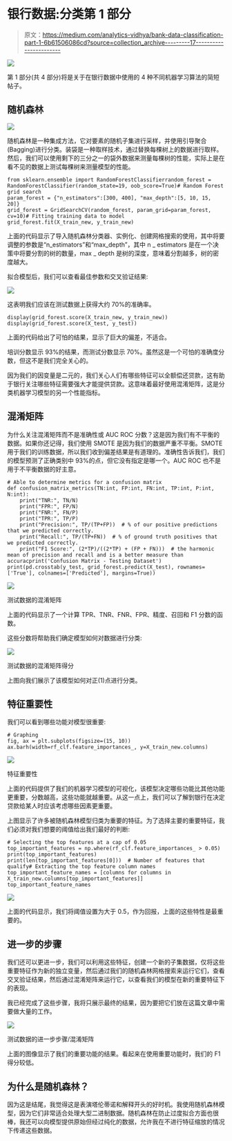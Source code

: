 # 银行数据:分类第 1 部分

> 原文：<https://medium.com/analytics-vidhya/bank-data-classification-part-1-6b61506086cd?source=collection_archive---------17----------------------->

![](img/e46059d0fb63e4441af90a12ea77de06.png)

第 1 部分(共 4 部分)将是关于在银行数据中使用的 4 种不同机器学习算法的简短帖子。

## 随机森林

![](img/967633e86aaa08e59de2436f17ac00a6.png)

随机森林是一种集成方法，它对要素的随机子集进行采样，并使用引导聚合(Bagging)进行分类。装袋是一种取样技术，通过替换每棵树上的数据进行取样。然后，我们可以使用剩下的三分之一的袋外数据来测量每棵树的性能，实际上是在看不见的数据上测试每棵树来测量模型的性能。

```
from sklearn.ensemble import RandomForestClassifierrandom_forest = RandomForestClassifier(random_state=19, oob_score=True)# Random Forest grid search
param_forest = {"n_estimators":[300, 400], "max_depth":[5, 10, 15, 20]}
grid_forest = GridSearchCV(random_forest, param_grid=param_forest, cv=10)# Fitting training data to model
grid_forest.fit(X_train_new, y_train_new)
```

上面的代码显示了导入随机森林分类器、实例化、创建网格搜索的使用，其中将要调整的参数是“n_estimators”和“max_depth”，其中 n _ estimators 是在一个决策中将要分割的树的数量，max _ depth 是树的深度，意味着分割越多，树的密度越大。

拟合模型后，我们可以查看最佳参数和交叉验证结果:

![](img/9800b3420dce35cd042bb6104ee03aa8.png)

这表明我们应该在测试数据上获得大约 70%的准确率。

```
display(grid_forest.score(X_train_new, y_train_new))
display(grid_forest.score(X_test, y_test))
```

上面的代码给出了可怕的结果，显示了巨大的偏差，不适合。

培训分数显示 93%的结果，而测试分数显示 70%。虽然这是一个可怕的准确度分数，但这不是我们完全关心的。

因为我们的因变量是二元的，我们关心人们有哪些特征可以全额偿还贷款，这有助于银行关注哪些特征需要强大才能提供贷款。这意味着最好使用混淆矩阵，这是分类机器学习模型的另一个性能指标。

## 混淆矩阵

为什么关注混淆矩阵而不是准确性或 AUC ROC 分数？这是因为我们有不平衡的数据。如果你还记得，我们使用 SMOTE 是因为我们的数据严重不平衡。SMOTE 用于我们的训练数据，所以我们收到偏差结果是有道理的。准确性告诉我们，我们的模型预测了正确类别中 93%的点，但它没有指定是哪一个。AUC ROC 也不是用于不平衡数据的好主意。

```
# Able to determine metrics for a confusion matrix
def confusion_matrix_metrics(TN:int, FP:int, FN:int, TP:int, P:int, N:int):
    print("TNR:", TN/N)
    print("FPR:", FP/N)
    print("FNR:", FN/P)
    print("TPR:", TP/P)
    print("Precision:", TP/(TP+FP))  # % of our positive predictions that we predicted correctly.
    print("Recall:", TP/(TP+FN))  # % of ground truth positives that we predicted correctly.
    print("F1 Score:", (2*TP)/((2*TP) + (FP + FN)))  # the harmonic mean of precision and recall and is a better measure than accuracprint('Confusion Matrix - Testing Dataset')
print(pd.crosstab(y_test, grid_forest.predict(X_test), rownames=['True'], colnames=['Predicted'], margins=True))
```

![](img/1f12309df6b117d41da14aec1944041c.png)

测试数据的混淆矩阵

上面的代码显示了一个计算 TPR、TNR、FNR、FPR、精度、召回和 F1 分数的函数。

这些分数将帮助我们确定模型如何对数据进行分类:

![](img/4e3446515c60a5f28377127d074e53ab.png)

测试数据的混淆矩阵得分

上图向我们展示了该模型如何对正(1)点进行分类。

## 特征重要性

我们可以看到哪些功能对模型很重要:

```
# Graphing
fig, ax = plt.subplots(figsize=(15, 10))
ax.barh(width=rf_clf.feature_importances_, y=X_train_new.columns)
```

![](img/58ea96cdcdffd1fa8fae9213a91ddaf3.png)

特征重要性

上面的代码提供了我们的机器学习模型的可视化，该模型决定哪些功能比其他功能更重要，分数越高，这些功能就越重要。从这一点上，我们可以了解到银行在决定贷款给某人时应该考虑哪些因素更重要。

上图显示了许多被随机森林模型归类为重要的特征。为了选择主要的重要特征，我们必须对我们想要的阈值给出我们最好的判断:

```
# Selecting the top features at a cap of 0.05
top_important_features = np.where(rf_clf.feature_importances_ > 0.05)
print(top_important_features)
print(len(top_important_features[0]))  # Number of features that qualify# Extracting the top feature column names
top_important_feature_names = [columns for columns in X_train_new.columns[top_important_features]]
top_important_feature_names
```

![](img/602e09aa9431edcb25f9d486b0514732.png)

上面的代码显示，我们将阈值设置为大于 0.5，作为回报，上面的这些特性是最重要的。

## 进一步的步骤

我们还可以更进一步，我们可以利用这些特征，创建一个新的子集数据，仅将这些重要特征作为新的独立变量，然后通过我们的随机森林网格搜索来运行它们，查看交叉验证结果，然后通过混淆矩阵来运行它，以查看我们的模型在新的重要特征下的表现。

我已经完成了这些步骤，我将只展示最终的结果，因为要把它们放在这篇文章中需要做大量的工作。

![](img/3c28a3fcaaf99e3810905318f8e4b6e2.png)

测试数据的进一步步骤/混淆矩阵

上面的图像显示了我们的重要功能的结果。看起来在使用重要功能时，我们的 F1 得分较低。

## 为什么是随机森林？

因为这是结尾，我觉得这是表演塔伦蒂诺和解释开头的好时机。我使用随机森林模型，因为它们非常适合处理大型二进制数据。随机森林在防止过度拟合方面也很棒，我还可以向模型提供原始但经过纯化的数据，允许我在不进行特征缩放的情况下传递这些数据。
